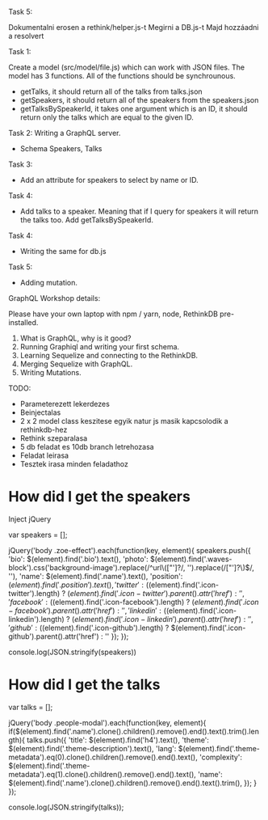 Task 5:

Dokumentalni erosen a rethink/helper.js-t
Megirni a DB.js-t
Majd hozzáadni a resolvert




Task 1:

Create a model (src/model/file.js) which can work with JSON files. The model has 3 functions.
All of the functions should be synchrounous.
- getTalks, it should return all of the talks from talks.json
- getSpeakers, it should return all of the speakers from the speakers.json
- getTalksBySpeakerId, it takes one argument which is an ID, it should return only the talks which are equal to the given ID.


Task 2:
Writing a GraphQL server.
- Schema Speakers, Talks

Task 3:
- Add an attribute for speakers to select by name or ID.

Task 4:
- Add talks to a speaker. Meaning that if I query for speakers it will return the talks too. Add getTalksBySpeakerId.

Task 4:
- Writing  the same for db.js

Task 5:
- Adding mutation.



GraphQL Workshop details:

Please have your own laptop with npm / yarn, node, RethinkDB pre-installed.

1. What is GraphQL, why is it good?
2. Running Graphiql and writing your first schema.
3. Learning Sequelize and connecting to the RethinkDB.
4. Merging Sequelize with GraphQL.
5. Writing Mutations.

TODO:
- Parameterezett lekerdezes
- Beinjectalas
- 2 x 2 model class keszitese egyik natur js masik kapcsolodik a rethinkdb-hez
- Rethink szeparalasa
- 5 db feladat es 10db branch letrehozasa
- Feladat leirasa
- Tesztek irasa minden feladathoz

# How did I get the speakers

Inject jQuery


var speakers = [];

jQuery('body .zoe-effect').each(function(key, element){
	speakers.push({
		'bio': $(element).find('.bio').text(),
		'photo': $(element).find('.waves-block').css('background-image').replace(/^url\(["']?/, '').replace(/["']?\)$/, ''),
		'name': $(element).find('.name').text(),
		'position': $(element).find('.position').text(),
		'twitter': ($(element).find('.icon-twitter').length) ? $(element).find('.icon-twitter').parent().attr('href') : '',
		'facebook': ($(element).find('.icon-facebook').length) ? $(element).find('.icon-facebook').parent().attr('href') : '',
		'linkedin': ($(element).find('.icon-linkedin').length) ? $(element).find('.icon-linkedin').parent().attr('href') : '',
		'github': ($(element).find('.icon-github').length) ? $(element).find('.icon-github').parent().attr('href') : ''
	});
});

console.log(JSON.stringify(speakers))

# How did I get the talks

var talks = [];

jQuery('body .people-modal').each(function(key, element){
	if($(element).find('.name').clone().children().remove().end().text().trim().length){
        talks.push({
            'title': $(element).find('h4').text(),
            'theme': $(element).find('.theme-description').text(),
            'lang': $(element).find('.theme-metadata').eq(0).clone().children().remove().end().text(),
            'complexity': $(element).find('.theme-metadata').eq(1).clone().children().remove().end().text(),
			      'name': $(element).find('.name').clone().children().remove().end().text().trim(),
        });
	}
});

console.log(JSON.stringify(talks));
